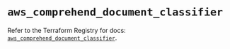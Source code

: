 # `aws_comprehend_document_classifier`

Refer to the Terraform Registry for docs: [`aws_comprehend_document_classifier`](https://registry.terraform.io/providers/hashicorp/aws/5.41.0/docs/resources/comprehend_document_classifier).
